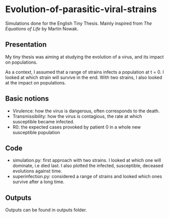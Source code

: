 # Evolution-of-parasitic-viral-strains
Simulations done for the English Tiny Thesis.
Mainly inspired from *The Equations of Life* by Martin Nowak.

## Presentation

My tiny thesis was aiming at studying the evolution of a virus, and its impact on populations. 

As a context, I assumed that a range of strains infects a population at t = 0.  I looked at which strain will survive in the end. With two strains, I also looked at the impact on populations. 

## Basic notions

* Virulence: how the virus is dangerous, often corresponds to the death.
* Transmissibility: how the virus is contagious, the rate at which susceptible became infected.
* R0: the expected cases provoked by patient 0 in a whole new susceptible population 

## Code

- simulation.py: first approach with two strains. I looked at which one will dominate, i.e died last. I also plotted the infected, susceptible, deceased evolutions against time.
- superinfection.py: considered a range of strains and looked which ones survive after a long time. 

## Outputs

Outputs can be found in outputs folder.



